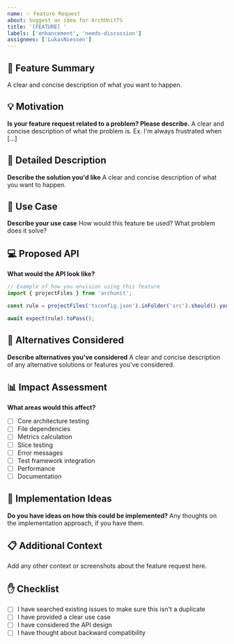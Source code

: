 ```yaml
---
name: ✨ Feature Request
about: Suggest an idea for ArchUnitTS
title: '[FEATURE] '
labels: ['enhancement', 'needs-discussion']
assignees: ['LukasNiessen']
---
```


## 🚀 Feature Summary

A clear and concise description of what you want to happen.

## 💡 Motivation

**Is your feature request related to a problem? Please describe.**
A clear and concise description of what the problem is. Ex. I'm always frustrated when [...]

## 📝 Detailed Description

**Describe the solution you'd like**
A clear and concise description of what you want to happen.

## 🎯 Use Case

**Describe your use case**
How would this feature be used? What problem does it solve?

## 💻 Proposed API

**What would the API look like?**

```typescript
// Example of how you envision using this feature
import { projectFiles } from 'archunit';

const rule = projectFiles('tsconfig.json').inFolder('src').should().yourNewFeature(); // Example API

await expect(rule).toPass();
```

## 🔄 Alternatives Considered

**Describe alternatives you've considered**
A clear and concise description of any alternative solutions or features you've considered.

## 📊 Impact Assessment

**What areas would this affect?**

- [ ] Core architecture testing
- [ ] File dependencies
- [ ] Metrics calculation
- [ ] Slice testing
- [ ] Error messages
- [ ] Test framework integration
- [ ] Performance
- [ ] Documentation

## 🎨 Implementation Ideas

**Do you have ideas on how this could be implemented?**
Any thoughts on the implementation approach, if you have them.

## 📋 Additional Context

Add any other context or screenshots about the feature request here.

## ✋ Checklist

- [ ] I have searched existing issues to make sure this isn't a duplicate
- [ ] I have provided a clear use case
- [ ] I have considered the API design
- [ ] I have thought about backward compatibility
